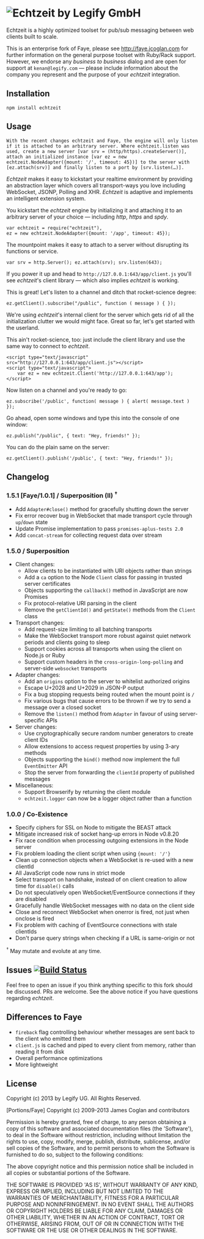 ![Echtzeit by Legify GmbH](http://data.sly.mn/PK6E/echtzeit.png)
===========

Echtzeit is a highly optimized toolset for pub/sub messaging between web clients built to scale.

This is an enterprise fork of Faye, please see http://faye.jcoglan.com for further information on the general purpose toolset with Ruby/Rack support. However, we endorse any *business to business* dialog and are open for support at `kenan@legify.com` — please include information about the company you represent and the purpose of your *echtzeit* integration.

Installation
------------

  `npm install echtzeit`

Usage
------------

	With the recent changes echtzeit and Faye, the engine will only listen if it is attached to an arbitrary server. Where echtzeit.listen was used, create a new server [var srv = (http/https).createServer()], attach an initialized instance [var ez = new echtzeit.NodeAdapter({mount: '/', timeout: 45})] to the server with [ez.attach(srv)] and finally listen to a port by [srv.listen(…)].

*Echtzeit* makes it easy to kickstart your realtime environment by providing an abstraction layer which covers all transport-ways you love including WebSocket, JSONP, Polling and XHR. *Echtzeit* is adaptive and implements an intelligent extension system.

You kickstart the *echtzeit* engine by initializing it and attaching it to an arbitrary server of your choice — including *http*, *https* and *spdy*.

	var echtzeit = require("echtzeit"),
	ez = new echtzeit.NodeAdapter({mount: '/app', timeout: 45});

The mountpoint makes it easy to attach to a server without disrupting its functions or service.

	var srv = http.Server(); ez.attach(srv); srv.listen(643);

If you power it up and head to `http://127.0.0.1:643/app/client.js` you'll see *echtzeit*'s client library — which also implies *echtzeit* is working.

This is great! Let's listen to a channel and ditch that rocket-science degree:

	ez.getClient().subscribe("/public", function ( message ) { });

We're using *echtzeit*'s internal client for the server which gets rid of all the initialization clutter we would might face. Great so far, let's get started with the userland.

This ain't rocket-science, too: just include the client library and use the same way to connect to *echtzeit*.

	<script type="text/javascript" src="http://127.0.0.1:643/app/client.js"></script>
	<script type="text/javascript">
		var ez = new echtzeit.Client('http://127.0.0.1:643/app');
	</script>

Now listen on a channel and you're ready to go:

	ez.subscribe('/public', function( message ) { alert( message.text ) });

Go ahead, open some windows and type this into the console of one window:

	ez.publish("/public", { text: "Hey, friends!" });

You can do the plain same on the server:

	ez.getClient().publish('/public', { text: "Hey, friends!" });

Changelog
------------

### 1.5.1 [Faye/1.0.1] / Superposition (II) <sup>†</sup>

* Add `Adapter#close()` method for gracefully shutting down the server
* Fix error recover bug in WebSocket that made transport cycle through `up`/`down` state
* Update Promise implementation to pass `promises-aplus-tests 2.0`
* Add `concat-stream` for collecting request data over stream

### 1.5.0 / Superposition

* Client changes:
  * Allow clients to be instantiated with URI objects rather than strings
  * Add a `ca` option to the Node `Client` class for passing in trusted server certificates
  * Objects supporting the `callback()` method in JavaScript are now Promises
  * Fix protocol-relative URI parsing in the client
  * Remove the `getClientId()` and `getState()` methods from the `Client` class
* Transport changes:
  * Add request-size limiting to all batching transports
  * Make the WebSocket transport more robust against quiet network periods and clients going to sleep
  * Support cookies across all transports when using the client on Node.js or Ruby
  * Support custom headers in the `cross-origin-long-polling` and server-side `websocket` transports
* Adapter changes:
  * Add an `origins` option to the server to whitelist authorized origins
  * Escape U+2028 and U+2029 in JSON-P output
  * Fix a bug stopping requests being routed when the mount point is `/`
  * Fix various bugs that cause errors to be thrown if we try to send a message over a closed socket
  * Remove the `listen()` method from `Adapter` in favour of using server-specific APIs
* Server changes:
  * Use cryptographically secure random number generators to create client IDs
  * Allow extensions to access request properties by using 3-ary methods
  * Objects supporting the `bind()` method now implement the full `EventEmitter` API
  * Stop the server from forwarding the `clientId` property of published messages
* Miscellaneous:
  * Support Browserify by returning the client module
  * `echtzeit.logger` can now be a logger object rather than a function

### 1.0.0 / Co-Existence

* Specify ciphers for SSL on Node to mitigate the BEAST attack
* Mitigate increased risk of socket hang-up errors in Node v0.8.20
* Fix race condition when processing outgoing extensions in the Node server
* Fix problem loading the client script when using `{mount: '/'}`
* Clean up connection objects when a WebSocket is re-used with a new clientId
* All JavaScript code now runs in strict mode
* Select transport on handshake, instead of on client creation to allow time for `disable()` calls
* Do not speculatively open WebSocket/EventSource connections if they are disabled
* Gracefully handle WebSocket messages with no data on the client side
* Close and reconnect WebSocket when onerror is fired, not just when onclose is fired
* Fix problem with caching of EventSource connections with stale clientIds
* Don't parse query strings when checking if a URL is same-origin or not

<sup>†</sup> May mutate and evolute at any time.

Issues [![Build Status](https://travis-ci.org/Legify/echtzeit.png)](https://travis-ci.org/Legify/echtzeit)
------------

Feel free to open an issue if you think anything specific to this fork should be discussed. PRs are welcome. See the above notice if you have questions regarding *echtzeit*.

Differences to Faye
------------

* `fireback` flag controlling behaviour whether messages are sent back to the client who emitted them
* `client.js` is cached and piped to every client from memory, rather than reading it from disk
* Overall performance optimizations
* More lightweight

License
------------

Copyright (c) 2013 by Legify UG. All Rights Reserved.

[Portions/Faye] Copyright (c) 2009-2013 James Coglan and contributors

Permission is hereby granted, free of charge, to any person obtaining a copy of
this software and associated documentation files (the 'Software'), to deal in
the Software without restriction, including without limitation the rights to use,
copy, modify, merge, publish, distribute, sublicense, and/or sell copies of the
Software, and to permit persons to whom the Software is furnished to do so,
subject to the following conditions:

The above copyright notice and this permission notice shall be included in all
copies or substantial portions of the Software.

THE SOFTWARE IS PROVIDED 'AS IS', WITHOUT WARRANTY OF ANY KIND, EXPRESS OR
IMPLIED, INCLUDING BUT NOT LIMITED TO THE WARRANTIES OF MERCHANTABILITY, FITNESS
FOR A PARTICULAR PURPOSE AND NONINFRINGEMENT. IN NO EVENT SHALL THE AUTHORS OR
COPYRIGHT HOLDERS BE LIABLE FOR ANY CLAIM, DAMAGES OR OTHER LIABILITY, WHETHER
IN AN ACTION OF CONTRACT, TORT OR OTHERWISE, ARISING FROM, OUT OF OR IN
CONNECTION WITH THE SOFTWARE OR THE USE OR OTHER DEALINGS IN THE SOFTWARE.
